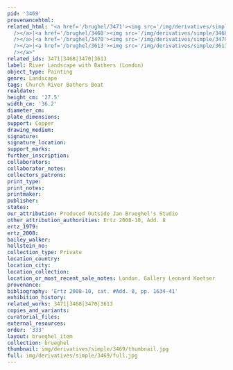 ```yaml
---
pid: '3469'
provenancehtml:
related_html: "<a href='/brughel/3471'><img src='/img/derivatives/simple/3471/thumbnail.jpg'
  /></a>|<a href='/brughel/3468'><img src='/img/derivatives/simple/3468/thumbnail.jpg'
  /></a>|<a href='/brughel/3470'><img src='/img/derivatives/simple/3470/thumbnail.jpg'
  /></a>|<a href='/brughel/3613'><img src='/img/derivatives/simple/3613/thumbnail.jpg'
  /></a>"
related_ids: 3471|3468|3470|3613
label: River Landscape with Bathers (London)
object_type: Painting
genre: Landscape
tags: Church River Bathers Boat
realdate:
height_cm: '27.5'
width_cm: '36.2'
diameter_cm:
plate_dimensions:
support: Copper
drawing_medium:
signature:
signature_location:
support_marks:
further_inscription:
collaborators:
collaborator_notes:
collectors_patrons:
print_type:
print_notes:
printmaker:
publisher:
states:
our_attribution: Produced Outside Jan Brueghel's Studio
other_attribution_authorities: Ertz 2008-10, Add. 8
ertz_1979:
ertz_2008:
bailey_walker:
hollstein_no:
collection_type: Private
location_country:
location_city:
location_collection:
location_or_most_recent_sale_notes: London, Gallery Leonard Koetser
provenance:
bibliography: 'Ertz 2008-10, cat. #Add. 8, pp. 1634-41'
exhibition_history:
related_works: 3471|3468|3470|3613
copies_and_variants:
curatorial_files:
external_resources:
order: '333'
layout: brueghel_item
collection: brueghel
thumbnail: img/derivatives/simple/3469/thumbnail.jpg
full: img/derivatives/simple/3469/full.jpg
---
```

